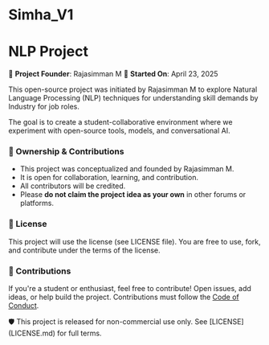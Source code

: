 # Simha_V1
#  NLP Project

📌 **Project Founder**: Rajasimman M 
📅 **Started On**: April 23, 2025

This open-source project was initiated by Rajasimman M to explore Natural Language Processing (NLP) techniques for understanding skill demands by Industry for job roles.

The goal is to create a student-collaborative environment where we experiment with open-source tools, models, and conversational AI.

### 🔑 Ownership & Contributions

- This project was conceptualized and founded by Rajasimman M.
- It is open for collaboration, learning, and contribution.
- All contributors will be credited.
- Please **do not claim the project idea as your own** in other forums or platforms.

### 📜 License

This project will use the  license (see LICENSE file). You are free to use, fork, and contribute under the terms of the license.

### 🤝 Contributions

If you're a student or enthusiast, feel free to contribute! Open issues, add ideas, or help build the project. Contributions must follow the [Code of Conduct](CODE_OF_CONDUCT.md).

🛡️ This project is released for non-commercial use only. See [LICENSE] (LICENSE.md) for full terms.
